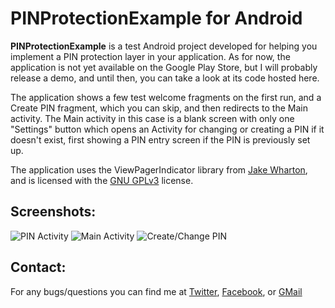 PINProtectionExample for Android
======================

**PINProtectionExample** is a test Android project developed for helping you implement a PIN protection layer in your application. As for now, the application is not yet available on the Google Play Store, but I will probably release a demo, and until then, you can take a look at its code hosted here.

The application shows a few test welcome fragments on the first run, and a Create PIN fragment, which you can skip, and then redirects to the Main activity. The Main activity in this case is a blank screen with only one "Settings" button which opens an Activity for changing or creating a PIN if it doesn't exist, first showing a PIN entry screen if the PIN is previously set up. 

The application uses the ViewPagerIndicator library from [Jake Wharton](https://github.com/JakeWharton/Android-ViewPagerIndicator "Android-ViewPagerIndicator"), and is licensed with the [GNU GPLv3](http://www.gnu.org/licenses/gpl-3.0.txt "GNU GPLv3") license.

Screenshots:
-----------

![PIN Activity](http://i.imgur.com/XlYOxbd.png "The PIN entry screen") ![Main Activity](http://i.imgur.com/DUwle3t.png "Main activity") ![Create/Change PIN](http://i.imgur.com/Zrwpuxv.png "Change or create PIN activity")

Contact:
-------

For any bugs/questions you can find me at [Twitter](http://twitter.com/drakuwa "Twitter"), [Facebook](http://www.facebook.com/drakuwa "Facebook"), or [GMail](mailto:drakuwa@gmail.com "Gmail")
